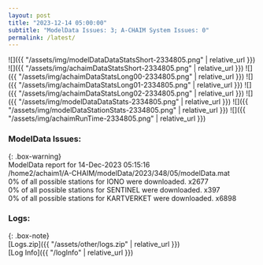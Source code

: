 ```yaml
---
layout: post
title: "2023-12-14 05:00:00"
subtitle: "ModelData Issues: 3; A-CHAIM System Issues: 0"
permalink: /latest/
---
```


![]({{ "/assets/img/modelDataDataStatsShort-2334805.png" | relative_url }})
![]({{ "/assets/img/achaimDataStatsShort-2334805.png" | relative_url }})
![]({{ "/assets/img/achaimDataStatsLong00-2334805.png" | relative_url }})
![]({{ "/assets/img/achaimDataStatsLong01-2334805.png" | relative_url }})
![]({{ "/assets/img/achaimDataStatsLong02-2334805.png" | relative_url }})
![]({{ "/assets/img/modelDataDataStats-2334805.png" | relative_url }})
![]({{ "/assets/img/modelDataStationStats-2334805.png" | relative_url }})
![]({{ "/assets/img/achaimRunTime-2334805.png" | relative_url }})


### ModelData Issues:  
  
{: .box-warning}  
 ModelData report for 14-Dec-2023 05:15:16   
 /home2/achaim1/A-CHAIM/modelData/2023/348/05/modelData.mat   
 0% of all possible stations for IONO were downloaded. x2677   
 0% of all possible stations for SENTINEL were downloaded. x397   
 0% of all possible stations for KARTVERKET were downloaded. x6898   
  


### Logs:  
  
{: .box-note}  
[Logs.zip]({{ "/assets/other/logs.zip" | relative_url }})  
[Log Info]({{ "/logInfo" | relative_url }})  
